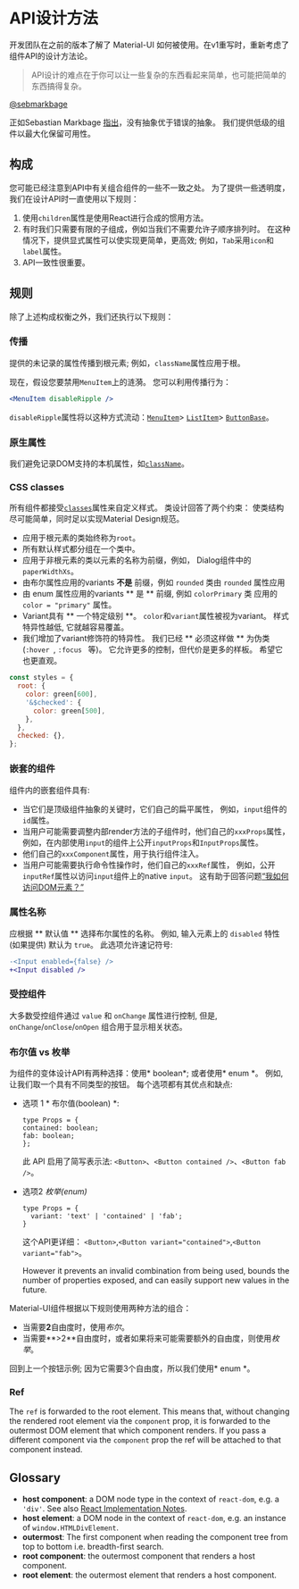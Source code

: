 # API设计方法

<p class="description">开发团队在之前的版本了解了 Material-UI 如何被使用。在v1重写时，重新考虑了组件API的设计方法论。</p>

> API设计的难点在于你可以让一些复杂的东西看起来简单，也可能把简单的东西搞得复杂。

[@sebmarkbage](https://twitter.com/sebmarkbage/status/728433349337841665)

正如Sebastian Markbage [指出](https://2014.jsconf.eu/speakers/sebastian-markbage-minimal-api-surface-area-learning-patterns-instead-of-frameworks.html)，没有抽象优于错误的抽象。 我们提供低级的组件以最大化保留可用性。

## 构成

您可能已经注意到API中有关组合组件的一些不一致之处。 为了提供一些透明度，我们在设计API时一直使用以下规则：

1. 使用` children `属性是使用React进行合成的惯用方法。
2. 有时我们只需要有限的子组成，例如当我们不需要允许子顺序排列时。 在这种情况下，提供显式属性可以使实现更简单，更高效; 例如，`Tab`采用`icon`和`label`属性。
3. API一致性很重要。

## 规则

除了上述构成权衡之外，我们还执行以下规则：

### 传播

提供的未记录的属性传播到根元素; 例如，` className `属性应用于根。

现在，假设您要禁用` MenuItem `上的涟漪。 您可以利用传播行为：

```jsx
<MenuItem disableRipple />
```

` disableRipple `属性将以这种方式流动：[` MenuItem `](/api/menu-item/)> [` ListItem `](/api/list-item/)> [` ButtonBase `](/api/button-base/)。

### 原生属性

我们避免记录DOM支持的本机属性，如[` className `](/customization/components/#overriding-styles-with-class-names)。

### CSS classes

所有组件都接受[`classes`](/customization/components/#overriding-styles-with-classes)属性来自定义样式。 类设计回答了两个约束： 使类结构尽可能简单，同时足以实现Material Design规范。

- 应用于根元素的类始终称为` root `。
- 所有默认样式都分组在一个类中。
- 应用于非根元素的类以元素的名称为前缀，例如， Dialog组件中的` paperWidthXs `。
- 由布尔属性应用的variants **不是** 前缀，例如 `rounded` 类由 `rounded` 属性应用
- 由 enum 属性应用的variants ** 是 ** 前缀, 例如 ` colorPrimary ` 类 应用的 ` color = "primary" ` 属性。
- Variant具有 ** 一个特定级别 **。 `color`和`variant`属性被视为variant。 样式特异性越低, 它就越容易覆盖。
- 我们增加了variant修饰符的特异性。 我们已经 ** 必须这样做 ** 为伪类 (`:hover `, `:focus ` 等)。 它允许更多的控制，但代价是更多的样板。 希望它也更直观。

```js
const styles = {
  root: {
    color: green[600],
    '&$checked': {
      color: green[500],
    },
  },
  checked: {},
};
```

### 嵌套的组件

组件内的嵌套组件具有:

- 当它们是顶级组件抽象的关键时，它们自己的扁平属性， 例如，`input`组件的` id `属性。
- 当用户可能需要调整内部render方法的子组件时，他们自己的` xxxProps `属性，例如，在内部使用`input`的组件上公开` inputProps `和` InputProps `属性。
- 他们自己的` xxxComponent `属性，用于执行组件注入。
- 当用户可能需要执行命令性操作时，他们自己的` xxxRef `属性， 例如，公开` inputRef `属性以访问`input`组件上的native `input`。 这有助于回答问题[“我如何访问DOM元素？”](/getting-started/faq/#how-can-i-access-the-dom-element)

### 属性名称

应根据 ** 默认值 ** 选择布尔属性的名称。 例如, 输入元素上的 ` disabled ` 特性 (如果提供) 默认为 ` true `。 此选项允许速记符号:

```diff
-<Input enabled={false} />
+<Input disabled />
```

### 受控组件

大多数受控组件通过 ` value ` 和 ` onChange ` 属性进行控制, 但是, ` onChange `/` onClose `/` onOpen ` 组合用于显示相关状态。

### 布尔值 vs 枚举

为组件的变体设计API有两种选择：使用* boolean*; 或者使用* enum *。 例如, 让我们取一个具有不同类型的按钮。 每个选项都有其优点和缺点:

- 选项 1 * 布尔值(boolean) *:
    
    ```tsx
    type Props = {
    contained: boolean;
    fab: boolean;
    };
    ```
    
    此 API 启用了简写表示法: `<Button>`、` <Button contained /> `、` <Button fab /> `。

- 选项2 *枚举(enum)*
    
    ```tsx
    type Props = {
      variant: 'text' | 'contained' | 'fab';
    }
    ```
    
    这个API更详细： `<Button>`,`<Button variant="contained">`,`<Button variant="fab">`。
    
    However it prevents an invalid combination from being used, bounds the number of properties exposed, and can easily support new values in the future.

Material-UI组件根据以下规则使用两种方法的组合：

- 当需要**2**自由度时，使用*布尔*。
- 当需要**>2**自由度时，或者如果将来可能需要额外的自由度，则使用*枚举*。

回到上一个按钮示例; 因为它需要3个自由度，所以我们使用* enum *。

### Ref

The `ref` is forwarded to the root element. This means that, without changing the rendered root element via the `component` prop, it is forwarded to the outermost DOM element that which component renders. If you pass a different component via the `component` prop the ref will be attached to that component instead.

## Glossary

- **host component**: a DOM node type in the context of `react-dom`, e.g. a `'div'`. See also [React Implementation Notes](https://reactjs.org/web-app/implementation-notes.html#mounting-host-elements).
- **host element**: a DOM node in the context of `react-dom`, e.g. an instance of `window.HTMLDivElement`.
- **outermost**: The first component when reading the component tree from top to bottom i.e. breadth-first search.
- **root component**: the outermost component that renders a host component.
- **root element**: the outermost element that renders a host component.